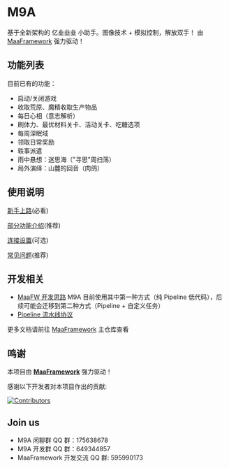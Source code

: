 # M9A

基于全新架构的 亿韭韭韭 小助手。图像技术 + 模拟控制，解放双手！
由 [MaaFramework](https://github.com/MaaXYZ/MaaFramework) 强力驱动！

## 功能列表

目前已有的功能：

- 启动/关闭游戏
- 收取荒原、魔精收取生产物品
- 每日心相（意志解析）
- 刷体力、最优材料关卡、活动关卡、吃糖选项
- 每周深眠域
- 领取日常奖励
- 轶事派遣
- 雨中悬想：迷思海（"寻思"周扫荡）
- 局外演绎：山麓的回音（肉鸽）

## 使用说明

[新手上路](https://github.com/MaaXYZ/M9A/tree/main/docs/zh_cn/manual/%E6%96%B0%E6%89%8B%E4%B8%8A%E8%B7%AF.md)(必看)

[部分功能介绍](https://github.com/MaaXYZ/M9A/tree/main/docs/zh_cn/manual/%E9%83%A8%E5%88%86%E5%8A%9F%E8%83%BD%E4%BB%8B%E7%BB%8D.md)(推荐)

[连接设置](https://github.com/MaaXYZ/M9A/tree/main/docs/zh_cn/manual/%E8%BF%9E%E6%8E%A5%E8%AE%BE%E7%BD%AE.md)(可选)

[常见问题](https://github.com/MaaXYZ/M9A/tree/main/docs/zh_cn/manual/%E5%B8%B8%E8%A7%81%E9%97%AE%E9%A2%98.md)(推荐)

## 开发相关

- [MaaFW 开发思路](https://github.com/MaaXYZ/MaaFramework/blob/main/docs/zh_cn/1.1-%E5%BF%AB%E9%80%9F%E5%BC%80%E5%A7%8B.md#%E5%BC%80%E5%8F%91%E6%80%9D%E8%B7%AF)
  M9A 目前使用其中第一种方式（纯 Pipeline 低代码），后续可能会迁移到第二种方式（Pipeline + 自定义任务）
- [Pipeline 流水线协议](https://github.com/MaaXYZ/MaaFramework/blob/main/docs/zh_cn/3.1-%E4%BB%BB%E5%8A%A1%E6%B5%81%E6%B0%B4%E7%BA%BF%E5%8D%8F%E8%AE%AE.md)

更多文档请前往 [MaaFramework](https://github.com/MaaXYZ/MaaFramework) 主仓库查看

## 鸣谢

本项目由 **[MaaFramework](https://github.com/MaaXYZ/MaaFramework)** 强力驱动！

感谢以下开发者对本项目作出的贡献:

[![Contributors](https://contrib.rocks/image?repo=MaaXYZ/M9A&max=1000)](https://github.com/MaaXYZ/M9A/graphs/contributors)

## Join us

- M9A 闲聊群 QQ 群：175638678
- M9A 开发群 QQ 群：649344857
- MaaFramework 开发交流 QQ 群: 595990173
